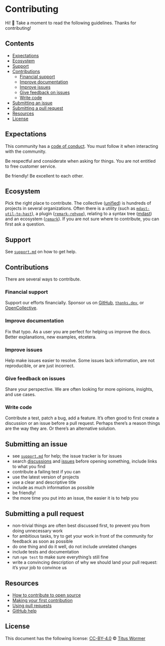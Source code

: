 # Contributing

Hi!
👋
Take a moment to read the following guidelines.
Thanks for contributing!

## Contents

* [Expectations](#expectations)
* [Ecosystem](#ecosystem)
* [Support](#support)
* [Contributions](#contributions)
  * [Financial support](#financial-support)
  * [Improve documentation](#improve-documentation)
  * [Improve issues](#improve-issues)
  * [Give feedback on issues](#give-feedback-on-issues)
  * [Write code](#write-code)
* [Submitting an issue](#submitting-an-issue)
* [Submitting a pull request](#submitting-a-pull-request)
* [Resources](#resources)
* [License](#license)

## Expectations

This community has a [code of conduct][file-code-of-conduct].
You must follow it when interacting with the community.

Be respectful and considerate when asking for things.
You are not entitled to free customer service.

Be friendly!
Be excellent to each other.

## Ecosystem

Pick the right place to contribute.
The collective ([unified][github-unified]) is hundreds of projects in several
organizations.
Often there is
a utility (such as [`mdast-util-to-hast`][github-mdast-util-to-hast]),
a plugin ([`remark-rehype`][github-remark-rehype]),
relating to a syntax tree ([mdast][github-mdast])
and an ecosystem ([`remark`][github-remark]).
If you are not sure where to contribute,
you can first ask a question.

## Support

See [`support.md`][file-support] on how to get help.

## Contributions

There are several ways to contribute.

### Financial support

Support our efforts financially.
Sponsor us on [GitHub][github-sponsors],
[`thanks.dev`][thanks],
or [OpenCollective][].

### Improve documentation

Fix that typo.
As a user you are perfect for helping us improve the docs.
Better explanations,
new examples,
etcetera.

### Improve issues

Help make issues easier to resolve.
Some issues lack information,
are not reproducible,
or are just incorrect.

### Give feedback on issues

Share your perspective.
We are often looking for more opinions,
insights,
and use cases.

### Write code

Contribute a test,
patch a bug,
add a feature.
It’s often good to first create a discussion or an issue before a pull request.
Perhaps there’s a reason things are the way they are.
Or there’s an alternative solution.

## Submitting an issue

* see [`support.md`][file-support] for help;
  the issue tracker is for issues
* search [discussions][github-search-discussions] and
  [issues][github-search-issues] before opening something,
  include links to what you find
* contribute a failing test if you can
* use the latest version of projects
* use a clear and descriptive title
* include as much information as possible
* be friendly!
* the more time you put into an issue,
  the easier it is to help you

## Submitting a pull request

* non-trivial things are often best discussed first,
  to prevent you from doing unnecessary work
* for ambitious tasks,
  try to get your work in front of the community for feedback as soon as
  possible
* do one thing and do it well,
  do not include unrelated changes
* include tests and documentation
* run `npm test` to make sure everything’s still fine
* write a convincing description of why we should land your pull request:
  it’s your job to convince us

## Resources

* [How to contribute to open source](https://opensource.guide/how-to-contribute/)
* [Making your first contribution](https://medium.com/@vadimdemedes/making-your-first-contribution-de6576ddb190)
* [Using pull requests](https://help.github.com/articles/about-pull-requests/)
* [GitHub help](https://help.github.com)

## License

This document has the following license:
[CC-BY-4.0][creativecommons-by] © [Titus Wormer][wooorm]

[creativecommons-by]: https://creativecommons.org/licenses/by/4.0/

[file-code-of-conduct]: code-of-conduct.md

[file-support]: support.md

[github-mdast-util-to-hast]: https://github.com/syntax-tree/mdast-util-to-hast

[github-mdast]: https://github.com/syntax-tree/mdast

[github-remark-rehype]: https://github.com/remarkjs/remark-rehype

[github-remark]: https://github.com/remarkjs/remark

[github-unified]: https://github.com/unifiedjs/unified

[github-search-discussions]: https://github.com/orgs/unifiedjs/discussions

[github-search-issues]: https://github.com/search?q=user%3Aunifiedjs&type=issues

[github-sponsors]: https://github.com/sponsors/unifiedjs

[opencollective]: https://opencollective.com/unified

[thanks]: https://thanks.dev

[wooorm]: https://wooorm.com
